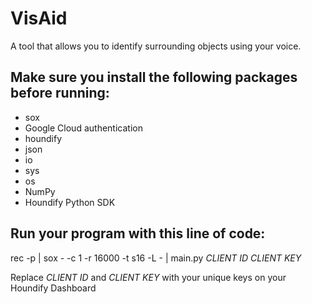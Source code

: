 # VisAid
A tool that allows you to identify surrounding objects using your voice.


## Make sure you install the following packages before running: 
- sox 
- Google Cloud authentication
- houndify
- json
- io
- sys
- os
- NumPy
- Houndify Python SDK


## Run your program with this line of code: 
rec -p | sox - -c 1 -r 16000 -t s16 -L - | main.py *CLIENT ID* *CLIENT KEY*
 
Replace *CLIENT ID* and *CLIENT KEY* with your unique keys on your Houndify Dashboard
